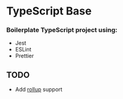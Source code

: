 # TypeScript Base

### Boilerplate TypeScript project using:
- Jest
- ESLint
- Prettier

## TODO
- Add [rollup](https://github.com/rollup/rollup) support